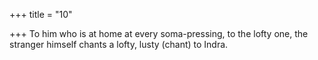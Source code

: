 +++
title = "10"

+++
To him who is at home at every soma-pressing, to the lofty one, the  stranger himself chants a lofty,
lusty (chant) to Indra.